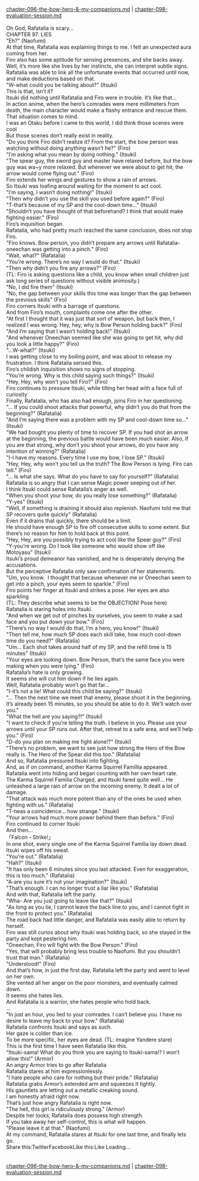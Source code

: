 [chapter-096-the-bow-hero-&amp;-my-companions.md](./chapter-096-the-bow-hero-&amp;-my-companions.md) | [chapter-098-evaluation-session.md](./chapter-098-evaluation-session.md) <br/>
<br/>
Oh God, Rafatalia is scary…<br/>
CHAPTER 97: LIES<br/>
"Eh?" (Naofumi)<br/>
At that time, Rafatalia was explaining things to me. I felt an unexpected aura coming from her.<br/>
Firo also has some aptitude for sensing presences, and she backs away.<br/>
Well, it’s more like she lives by her instincts, she can interpret subtle signs.<br/>
Rafatalia was able to link all the unfortunate events that occurred until now, and make deductions based on that.<br/>
"W-what could you be talking about?" (Itsuki)<br/>
This is that, isn’t it?<br/>
Itsuki did nothing until Rafatalia and Firo were in trouble. It’s like that…<br/>
In action anime, when the hero’s comrades were mere millimeters from death, the main character would make a flashy entrance and rescue them. That situation comes to mind.<br/>
I was an Otaku before I came to this world, I did think those scenes were cool<br/>
But those scenes don’t really exist in reality.<br/>
"Do you think Firo didn’t realize it? From the start, the bow person was watching without doing anything wasn’t he?" (Firo)<br/>
"I’m asking what you mean by doing nothing." (Itsuki)<br/>
"The spear guy, the sword guy and master have relaxed before, but the bow guy was wa~y more relaxed. But whenever we were about to get hit, the arrow would come flying out." (Firo)<br/>
Firo extends her wings and gestures to show a rain of arrows.<br/>
So Itsuki was loafing around waiting for the moment to act cool.<br/>
"I’m saying, I wasn’t doing nothing!" (Itsuki)<br/>
"Then why didn’t you use the skill you used before again?" (Firo)<br/>
"T-that’s because of my SP and the cool-down time…" (Itsuki)<br/>
"Shouldn’t you have thought of that beforehand? I think that would make fighting easier." (Firo)<br/>
Firo’s inquisition began.<br/>
Rafatalia, who had pretty much reached the same conclusion, does not stop Firo.<br/>
"Firo knows. Bow person, you didn’t prepare any arrows until Rafatalia-oneechan was getting into a pinch." (Firo)<br/>
"Wait, what?" (Rafatalia)<br/>
"You’re wrong. There’s no way I would do that." (Itsuki)<br/>
"Then why didn’t you fire any arrows?" (Firo)<br/>
(TL: Firo is asking questions like a child, you know when small children just ask long series of questions without visible animosity.)<br/>
"No, I did fire them" (Itsuki)<br/>
"No, the gap between your skills this time was longer than the gap between the previous skills" (Firo)<br/>
Firo corners Itsuki with a barrage of questions.<br/>
And from Firo’s mouth, complaints come one after the other.<br/>
"At first I thought that it was just that sort of weapon, but back then, I realized I was wrong. Hey, hey, why is Bow Person holding back?" (Firo)<br/>
"And I’m saying that I wasn’t holding back!" (Itsuki)<br/>
"And whenever Oneechan seemed like she was going to get hit, why did you look a little happy?" (Firo)<br/>
"…W-what?" (Itsuki)<br/>
I was getting close to my boiling point, and was about to release my frustration. I think Rafatalia sensed this.<br/>
Firo’s childish inquisition shows no signs of stopping.<br/>
"You’re wrong. Why is this child saying such things?" (Itsuki)<br/>
"Hey, Hey, why won’t you tell Firo?" (Firo)<br/>
Firo continues to pressure Itsuki, while tilting her head with a face full of curiosity<br/>
Finally, Rafatalia, who has also had enough, joins Firo in her questioning.<br/>
"… If you could shoot attacks that powerful, why didn’t you do that from the beginning?" (Rafatalia)<br/>
"And I’m saying there was a problem with my SP and cool-down time so…" (Itsuki)<br/>
"We had bought you plenty of time to recover SP. If you had shot an arrow at the beginning, the previous battle would have been much easier. Also, if you are that strong, why don’t you shoot your arrows, do you have any intention of winning?" (Rafatalia)<br/>
"I-I have my reasons. Every time I use my bow, I lose SP." (Itsuki)<br/>
"Hey, Hey, why won’t you tell us the truth? The Bow Person is lying. Firo can tell." (Firo)<br/>
"… Is what she says. What do you have to say for yourself?" (Rafatalia)<br/>
Rafatalia is so angry that I can sense Magic power seeping out of her.<br/>
I think Itsuki could sense Rafatalia’s anger as well.<br/>
"When you shoot your bow, do you really lose something?" (Rafatalia)<br/>
"Y-yes" (Itsuki)<br/>
"Well, if something is draining it should also replenish. Naofumi told me that SP recovers quite quickly" (Rafatalia)<br/>
Even if it drains that quickly, there should be a limit.<br/>
He should have enough SP to fire off consecutive skills to some extent. But there’s no reason for him to hold back at this point.<br/>
"Hey, Hey, are you possibly trying to act cool like the Spear guy?" (Firo)<br/>
"Y-you’re wrong. Do I look like someone who would show off like Motoyasu" (Itsuki)<br/>
Itsuki’s proud demeanor has vanished, and he is desperately denying the accusations.<br/>
But the perceptive Rafatalia only saw confirmation of her statements.<br/>
"Um, you know.  I thought that because whenever me or Oneechan seem to get into a pinch, your eyes seem to sparkle." (Firo)<br/>
Firo points her finger at Itsuki and strikes a pose. Her eyes are also sparkling<br/>
(TL: They describe what seems to be the OBJECTION! Pose here)<br/>
Rafatalia is staring holes into Itsuki.<br/>
"And when we get out of pinches by ourselves, you seem to make a sad face and you put down your bow." (Firo)<br/>
"There’s no way I would do that, I’m a hero, you know!" (Itsuki)<br/>
"Then tell me, how much SP does each skill take, how much cool-down time do you need?" (Rafatalia)<br/>
"Um… Each shot takes around half of my SP, and the refill time is 15 minutes" (Itsuki)<br/>
"Your eyes are looking down. Bow Person, that’s the same face you were making when you were lying." (Firo)<br/>
Rafatalia’s hate is only growing.<br/>
It seems she will cut him down if he lies again.<br/>
Well, Rafatalia probably won’t go that far…<br/>
"I-it’s not a lie! What could this child be saying?" (Itsuki)<br/>
"… Then the next time we meet that enemy, please shoot it in the beginning. It’s already been 15 minutes, so you should be able to do it. We’ll watch over you."<br/>
"What the hell are you saying?!" (Itsuki)<br/>
"I want to check if you’re telling the truth. I believe in you. Please use your arrows until your SP runs out. After that, retreat to a safe area, and we’ll help you." (Firo)<br/>
"D-do you plan on making me fight alone!?" (Itsuki)<br/>
"There’s no problem, we want to see just how strong the Hero of the Bow really is. The Hero of the Spear did this too." (Rafatalia)<br/>
And so, Rafatalia pressured Itsuki into fighting.<br/>
And, as if on command, another Karma Squirrel Famillia appeared.<br/>
Rafatalia went into hiding and began counting with her own heart rate.<br/>
The Karma Squirrel Familia Charged, and Itsuki fared quite well… He unleashed a large rain of arrow on the incoming enemy. It dealt a lot of damage.<br/>
"That attack was much more potent than any of the ones he used when fighting with us." (Rafatalia)<br/>
"T-twas a coincidence… how strange." (Itsuki)<br/>
"Your arrows had much more power behind them than before." (Firo)<br/>
Firo continued to corner Itsuki<br/>
And then…<br/>
「Falcon・Strike!」<br/>
In one shot, every single one of the Karma Squirrel Familia lay down dead.<br/>
Itsuki wipes off his sweat.<br/>
"You’re out." (Rafatalia)<br/>
"Hah?" (Itsuki)<br/>
"It has only been 6 minutes since you last attacked. Even for exaggeration, this is too much." (Rafatalia)<br/>
"A-are you sure it’s not your imagination?" (Itsuki)<br/>
"That’s enough. I can no longer trust a liar like you." (Rafatalia)<br/>
And with that, Rafatalia left the party.<br/>
"Wha- Are you just going to leave like that?" (Itsuki)<br/>
"As long as you lie, I cannot leave the back line to you, and I cannot fight in the front to protect you." (Rafatalia)<br/>
The road back had little danger, and Rafatalia was easily able to return by herself.<br/>
Firo was still curios about why Itsuki was holding back, so she stayed in the party and kept pestering him.<br/>
"Oneechan, Firo will fight with the Bow Person." (Firo)<br/>
"Yes, that will probably bring less trouble to Naofumi. But you shouldn’t trust that man." (Rafatalia)<br/>
"Understood!" (Firo)<br/>
And that’s how, in just the first day, Rafatalia left the party and went to level on her own.<br/>
She vented all her anger on the poor monsters, and eventually calmed down.<br/>
It seems she hates lies.<br/>
And Rafatalia is a warrior, she hates people who hold back.<br/>
…<br/>
"In just an hour, you lied to your comrades. I can’t believe you. I have no desire to leave my back to your bow." (Rafatalia)<br/>
Rafatalia confronts Itsuki and says as such.<br/>
Her gaze is colder than ice.<br/>
To be more specific, her eyes are dead. (TL: imagine Yandere stare)<br/>
This is the first time I have seen Rafatalia like this.<br/>
"Itsuki-sama! What do you think you are saying to Itsuki-sama!? I won’t allow this!" (Armor)<br/>
An angry Armor tries to go after Rafatalia<br/>
Rafatalia stares at him expressionlessly.<br/>
"I hate people who care for nothing but their pride." (Rafatalia)<br/>
Rafatalia grabs Armor’s extended arm and squeezes it tightly.<br/>
His gauntlets are letting out a metallic creaking sound.<br/>
I am honestly afraid right now.<br/>
That’s just how angry Rafatalia is right now.<br/>
"The hell, this girl is ridiculously strong." (Armor)<br/>
Despite her looks, Rafatalia does possess high strength.<br/>
If you take away her self-control, this is what will happen.<br/>
"Please leave it at that." (Naofumi)<br/>
At my command, Rafatalia stares at Itsuki for one last time, and finally lets go.<br/>
Share this:TwitterFacebookLike this:Like Loading... <br/>
<br/>
<br/>
[chapter-096-the-bow-hero-&amp;-my-companions.md](./chapter-096-the-bow-hero-&amp;-my-companions.md) | [chapter-098-evaluation-session.md](./chapter-098-evaluation-session.md) <br/>

